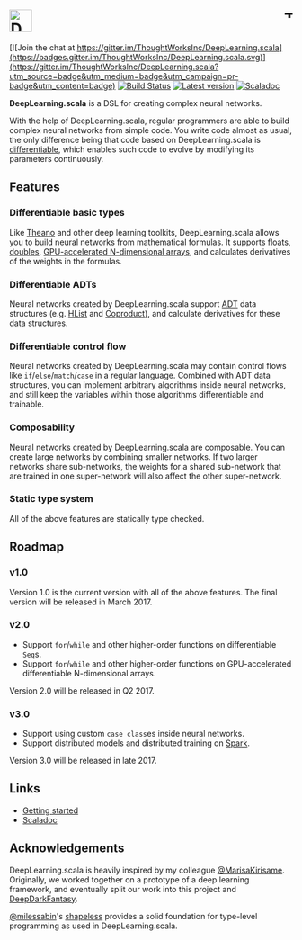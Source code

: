 # <a href="http://deeplearning.thoughtworks.school/"><img src="http://deeplearning.thoughtworks.school/assets/images/logo-text-black.png" alt="DeepLearning.scala" height="40"/></a>  <a href="http://thoughtworks.com/"><img align="right" src="https://www.thoughtworks.com/imgs/tw-logo.png" alt="ThoughtWorks" height="15"/></a>

[![Join the chat at https://gitter.im/ThoughtWorksInc/DeepLearning.scala](https://badges.gitter.im/ThoughtWorksInc/DeepLearning.scala.svg)](https://gitter.im/ThoughtWorksInc/DeepLearning.scala?utm_source=badge&utm_medium=badge&utm_campaign=pr-badge&utm_content=badge)
[![Build Status](https://travis-ci.org/ThoughtWorksInc/DeepLearning.scala.svg?branch=2.0.x)](https://travis-ci.org/ThoughtWorksInc/DeepLearning.scala)
[![Latest version](https://index.scala-lang.org/thoughtworksinc/deeplearning.scala/plugins-builtins/latest.svg)](https://index.scala-lang.org/thoughtworksinc/deeplearning.scala/plugins-builtins)
[![Scaladoc](https://javadoc.io/badge/com.thoughtworks.deeplearning/deeplearning_2.11.svg?label=scaladoc)](https://javadoc.io/page/com.thoughtworks.deeplearning/deeplearning_2.11/latest/com/thoughtworks/deeplearning/package.html)

**DeepLearning.scala** is a DSL for creating complex neural networks.

With the help of DeepLearning.scala, regular programmers are able to build complex neural networks from simple code. You write code almost as usual, the only difference being that code based on DeepLearning.scala is [differentiable](https://colah.github.io/posts/2015-09-NN-Types-FP/), which enables such code to evolve by modifying its parameters continuously.

## Features

### Differentiable basic types

Like [Theano](http://deeplearning.net/software/theano/) and other deep learning toolkits, DeepLearning.scala allows you to build neural networks from mathematical formulas. It supports [floats](https://javadoc.io/page/com.thoughtworks.deeplearning/unidoc_2.11/1.0.0/com/thoughtworks/deeplearning/DifferentiableFloat$.html), [doubles](https://javadoc.io/page/com.thoughtworks.deeplearning/unidoc_2.11/1.0.0/com/thoughtworks/deeplearning/DifferentiableDouble$.html), [GPU-accelerated N-dimensional arrays](https://javadoc.io/page/com.thoughtworks.deeplearning/unidoc_2.11/1.0.0/com/thoughtworks/deeplearning/DifferentiableINDArray$.html), and calculates derivatives of the weights in the formulas.

### Differentiable ADTs

Neural networks created by DeepLearning.scala support [ADT](https://en.wikipedia.org/wiki/Algebraic_data_type) data structures (e.g. [HList](https://javadoc.io/page/com.thoughtworks.deeplearning/unidoc_2.11/latest/com/thoughtworks/deeplearning/DifferentiableHList$.html) and [Coproduct](https://javadoc.io/page/com.thoughtworks.deeplearning/unidoc_2.11/latest/com/thoughtworks/deeplearning/DifferentiableCoproduct$.html)), and calculate derivatives for these data structures.

### Differentiable control flow

Neural networks created by DeepLearning.scala may contain control flows like `if`/`else`/`match`/`case` in a regular language. Combined with ADT data structures, you can implement arbitrary algorithms inside neural networks, and still keep the variables within those algorithms differentiable and trainable.

### Composability

Neural networks created by DeepLearning.scala are composable. You can create large networks by combining smaller networks. If two larger networks share sub-networks, the weights for a shared sub-network that are trained in one super-network will also affect the other super-network.

### Static type system

All of the above features are statically type checked.

## Roadmap

### v1.0

Version 1.0 is the current version with all of the above features. The final version will be released in March 2017.

### v2.0

* Support `for`/`while` and other higher-order functions on differentiable `Seq`s.
* Support `for`/`while` and other higher-order functions on GPU-accelerated differentiable N-dimensional arrays.

Version 2.0 will be released in Q2 2017.

### v3.0

* Support using custom `case class`es inside neural networks.
* Support distributed models and distributed training on [Spark](https://spark.apache.org/).

Version 3.0 will be released in late 2017.

## Links

* [Getting started](https://thoughtworksinc.github.io/DeepLearning.scala/demo/GettingStarted.html)
* [Scaladoc](https://javadoc.io/page/com.thoughtworks.deeplearning/unidoc_2.11/latest/com/thoughtworks/deeplearning/package.html)

## Acknowledgements

DeepLearning.scala is heavily inspired by my colleague [@MarisaKirisame](https://github.com/MarisaKirisame). Originally, we worked together on a prototype of a deep learning framework, and eventually split our work into this project and [DeepDarkFantasy](https://github.com/ThoughtWorksInc/DeepDarkFantasy).

[@milessabin](https://github.com/milessabin)'s [shapeless](https://github.com/milessabin/shapeless) provides a solid foundation for type-level programming as used in DeepLearning.scala.
